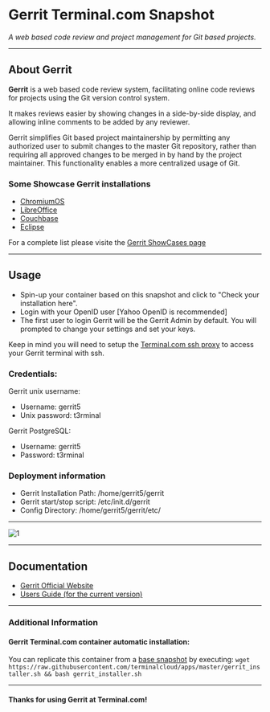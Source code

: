 # **Gerrit** Terminal.com Snapshot
*A web based code review and project management for Git based projects.*

---

## About Gerrit
**Gerrit** is a web based code review system, facilitating online code reviews for projects using the Git version control system.

It makes reviews easier by showing changes in a side-by-side display, and allowing inline comments to be added by any reviewer.

Gerrit simplifies Git based project maintainership by permitting any authorized user to submit changes to the master Git repository, rather than requiring all approved changes to be merged in by hand by the project maintainer. This functionality enables a more centralized usage of Git.


### Some Showcase Gerrit installations

- [ChromiumOS](http://chromium-review.googlesource.com/)
- [LibreOffice](https://gerrit.libreoffice.org/)
- [Couchbase](http://review.couchbase.org/)
- [Eclipse](https://git.eclipse.org/r/)

For a complete list please visite the [Gerrit ShowCases page](https://code.google.com/p/gerrit/wiki/ShowCases)

---

## Usage

- Spin-up your container based on this snapshot and click to "Check your installation here".
- Login with your OpenID user [Yahoo OpenID is recommended]
- The first user to login Gerrit will be the Gerrit Admin by default. You will prompted to change your settings and set your keys.

Keep in mind you will need to setup the [Terminal.com ssh proxy](https://www.terminal.com/ssh) to access your Gerrit terminal with ssh.

### Credentials:

Gerrit unix username:
- Username: gerrit5
- Unix password: t3rminal

Gerrit PostgreSQL:
- Username: gerrit5
- Password: t3rminal


### Deployment information
- Gerrit Installation Path: /home/gerrit5/gerrit
- Gerrit start/stop script: /etc/init.d/gerrit
- Config Directory: /home/gerrit5/gerrit/etc/


---

![1](http://upload.wikimedia.org/wikipedia/mediawiki/thumb/9/94/Chrome_gerrit_9332_2.png/800px-Chrome_gerrit_9332_2.png)

---

## Documentation
- [Gerrit Official Website](https://code.google.com/p/gerrit/)
- [Users Guide (for the current version)](https://gerrit-documentation.storage.googleapis.com/Documentation/2.9.1/index.html)

---

### Additional Information

#### Gerrit Terminal.com container automatic installation:
You can replicate this container from a [base snapshot](https://www.terminal.com/tiny/FzpHiTXG1K) by executing:
`wget https://raw.githubusercontent.com/terminalcloud/apps/master/gerrit_installer.sh && bash gerrit_installer.sh`


---

#### Thanks for using Gerrit at Terminal.com!